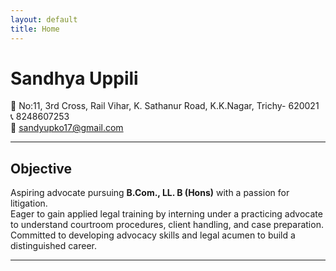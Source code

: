 ```yaml
---
layout: default
title: Home
---
```


# Sandhya Uppili

📍 No:11, 3rd Cross, Rail Vihar, K. Sathanur Road, K.K.Nagar, Trichy- 620021  
📞 8248607253  
📧 [sandyupko17@gmail.com](mailto:sandyupko17@gmail.com)

---

## Objective
Aspiring advocate pursuing **B.Com., LL. B (Hons)** with a passion for litigation.  
Eager to gain applied legal training by interning under a practicing advocate to understand courtroom procedures, client handling, and case preparation.  
Committed to developing advocacy skills and legal acumen to build a distinguished career.

---
